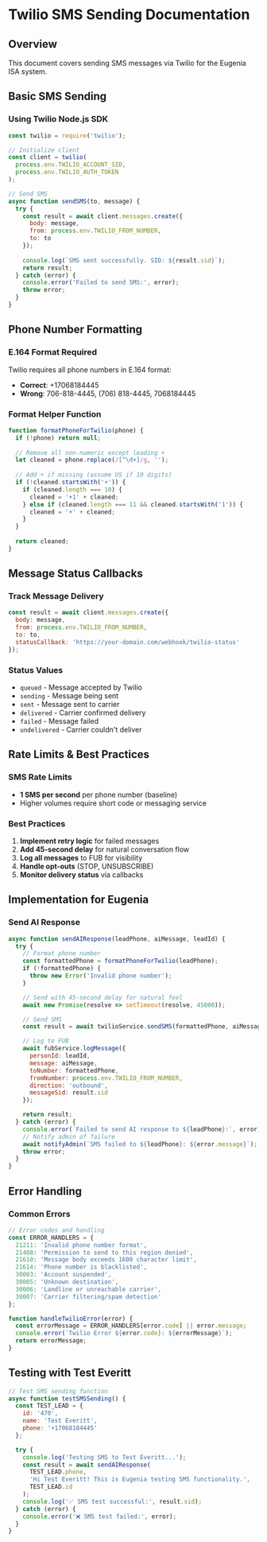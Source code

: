 # Twilio SMS Sending Documentation

## Overview
This document covers sending SMS messages via Twilio for the Eugenia ISA system.

## Basic SMS Sending

### Using Twilio Node.js SDK
```javascript
const twilio = require('twilio');

// Initialize client
const client = twilio(
  process.env.TWILIO_ACCOUNT_SID,
  process.env.TWILIO_AUTH_TOKEN
);

// Send SMS
async function sendSMS(to, message) {
  try {
    const result = await client.messages.create({
      body: message,
      from: process.env.TWILIO_FROM_NUMBER,
      to: to
    });
    
    console.log(`SMS sent successfully. SID: ${result.sid}`);
    return result;
  } catch (error) {
    console.error('Failed to send SMS:', error);
    throw error;
  }
}
```

## Phone Number Formatting

### E.164 Format Required
Twilio requires all phone numbers in E.164 format:
- **Correct**: +17068184445
- **Wrong**: 706-818-4445, (706) 818-4445, 7068184445

### Format Helper Function
```javascript
function formatPhoneForTwilio(phone) {
  if (!phone) return null;
  
  // Remove all non-numeric except leading +
  let cleaned = phone.replace(/[^\d+]/g, '');
  
  // Add + if missing (assume US if 10 digits)
  if (!cleaned.startsWith('+')) {
    if (cleaned.length === 10) {
      cleaned = '+1' + cleaned;
    } else if (cleaned.length === 11 && cleaned.startsWith('1')) {
      cleaned = '+' + cleaned;
    }
  }
  
  return cleaned;
}
```

## Message Status Callbacks

### Track Message Delivery
```javascript
const result = await client.messages.create({
  body: message,
  from: process.env.TWILIO_FROM_NUMBER,
  to: to,
  statusCallback: 'https://your-domain.com/webhook/twilio-status'
});
```

### Status Values
- `queued` - Message accepted by Twilio
- `sending` - Message being sent
- `sent` - Message sent to carrier
- `delivered` - Carrier confirmed delivery
- `failed` - Message failed
- `undelivered` - Carrier couldn't deliver

## Rate Limits & Best Practices

### SMS Rate Limits
- **1 SMS per second** per phone number (baseline)
- Higher volumes require short code or messaging service

### Best Practices
1. **Implement retry logic** for failed messages
2. **Add 45-second delay** for natural conversation flow
3. **Log all messages** to FUB for visibility
4. **Handle opt-outs** (STOP, UNSUBSCRIBE)
5. **Monitor delivery status** via callbacks

## Implementation for Eugenia

### Send AI Response
```javascript
async function sendAIResponse(leadPhone, aiMessage, leadId) {
  try {
    // Format phone number
    const formattedPhone = formatPhoneForTwilio(leadPhone);
    if (!formattedPhone) {
      throw new Error('Invalid phone number');
    }

    // Send with 45-second delay for natural feel
    await new Promise(resolve => setTimeout(resolve, 45000));

    // Send SMS
    const result = await twilioService.sendSMS(formattedPhone, aiMessage);

    // Log to FUB
    await fubService.logMessage({
      personId: leadId,
      message: aiMessage,
      toNumber: formattedPhone,
      fromNumber: process.env.TWILIO_FROM_NUMBER,
      direction: 'outbound',
      messageSid: result.sid
    });

    return result;
  } catch (error) {
    console.error(`Failed to send AI response to ${leadPhone}:`, error);
    // Notify admin of failure
    await notifyAdmin(`SMS failed to ${leadPhone}: ${error.message}`);
    throw error;
  }
}
```

## Error Handling

### Common Errors
```javascript
// Error codes and handling
const ERROR_HANDLERS = {
  21211: 'Invalid phone number format',
  21408: 'Permission to send to this region denied',
  21610: 'Message body exceeds 1600 character limit',
  21614: 'Phone number is blacklisted',
  30003: 'Account suspended',
  30005: 'Unknown destination',
  30006: 'Landline or unreachable carrier',
  30007: 'Carrier filtering/spam detection'
};

function handleTwilioError(error) {
  const errorMessage = ERROR_HANDLERS[error.code] || error.message;
  console.error(`Twilio Error ${error.code}: ${errorMessage}`);
  return errorMessage;
}
```

## Testing with Test Everitt

```javascript
// Test SMS sending function
async function testSMSSending() {
  const TEST_LEAD = {
    id: '470',
    name: 'Test Everitt',
    phone: '+17068184445'
  };

  try {
    console.log('Testing SMS to Test Everitt...');
    const result = await sendAIResponse(
      TEST_LEAD.phone,
      'Hi Test Everitt! This is Eugenia testing SMS functionality.',
      TEST_LEAD.id
    );
    console.log('✅ SMS test successful:', result.sid);
  } catch (error) {
    console.error('❌ SMS test failed:', error);
  }
}
```